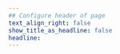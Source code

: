 ```yaml
---
## Configure header of page
text_align_right: false
show_title_as_headline: false
headline:
---
```


<!-- this is a subheadline -->
 

